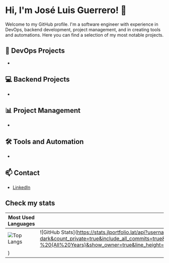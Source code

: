 # Hi, I'm José Luis Guerrero! 👋

Welcome to my GitHub profile. I'm a software engineer with experience in DevOps, backend development, project management, and in creating tools and automations. Here you can find a selection of my most notable projects.

## 🔧 DevOps Projects
- 

## 💻 Backend Projects
- 

## 📊 Project Management
- 

## 🛠️ Tools and Automation
- 

## 📫 Contact
- [LinkedIn](https://www.linkedin.com/in/guerrerojl777/)


## Check my stats

| Most Used Languages | GitHub Stats |
|---------------------|--------------|
| ![Top Langs](https://stats.jlportfolio.lat/api/top-langs/?username=guerrerojl777&layout=compact&theme=chartreuse-dark&count_private=true&size_weight=0.5&count_weight=0.5&langs_count=20&hide_border=true&card_width=420&custom_title=Jos%C3%A9%20Luis%20Guerrero%20-%20Most%20Used%20Languages&v=1) | ![GitHub Stats](https://stats.jlportfolio.lat/api?username=guerrerojl777&show_icons=true&theme=chartreuse-dark&count_private=true&include_all_commits=true&hide_border=true&custom_title=Jos%C3%A9%20Luis%20Guerrero%20-%20(All%20Years)&show_owner=true&line_height=21&v=1&hide=stars,prs,issues,contribs&hide_rank=true&v=1
) |


